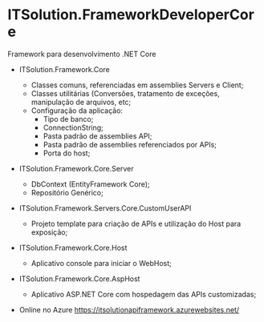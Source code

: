 # ITSolution.FrameworkDeveloperCore
Framework para desenvolvimento .NET Core

* ITSolution.Framework.Core
  * Classes comuns, referenciadas em assemblies Servers e Client;
  * Classes utilitárias (Conversões, tratamento de exceções, manipulação de arquivos, etc;
  * Configuração da aplicação:
    * Tipo de banco;
    * ConnectionString;
    * Pasta padrão de assemblies API;
    * Pasta padrão de assemblies referenciados por APIs;
    * Porta do host;

* ITSolution.Framework.Core.Server
  * DbContext (EntityFramework Core);
  * Repositório Genérico;

* ITSolution.Framework.Servers.Core.CustomUserAPI
  * Projeto template para criação de APIs e utilização do Host para exposição;

* ITSolution.Framework.Core.Host
  * Aplicativo console para iniciar o WebHost;

* ITSolution.Framework.Core.AspHost
  * Aplicativo ASP.NET Core com hospedagem das APIs customizadas;
 
* Online no Azure
  https://itsolutionapiframework.azurewebsites.net/
 
